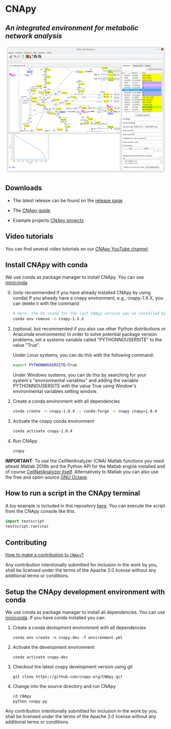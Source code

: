 # CNApy

## *An integrated environment for metabolic network analysis*

![CNApy screenshot](screenshot.png)


## Downloads

- The latest release can be found on the [release page](https://github.com/cnapy-org/CNApy/releases/latest)

- The [CNApy guide](https://cnapy-org.github.io/CNApy-guide/)

- Example projects [CNApy projects](https://github.com/cnapy-org/CNApy-projects/releases/latest)

## Video tutorials

You can find several video tutorials on our [CNApy YouTube channel](https://www.youtube.com/channel/UCRIXSdzs5WnBE3_uukuNMlg).

## Install CNApy with conda

We use conda as package manager to install CNApy. You can use [miniconda](https://docs.conda.io/en/latest/miniconda.html).

0. (only recommended if you have already installed CNApy by using conda) If you already have a cnapy environment, e.g., cnapy-1.X.X, you can delete it with the command
    ```sh
    # Here, the Xs stand for the last CNApy version you've installed by using conda
    conda env remove -n cnapy-1.X.X
    ```
1. (optional, but recommended if you also use other Python distributions or Anaconda environments) In order to solve
   potential package version problems, set a systems variable called "PYTHONNOUSERSITE" to the value "True".

   Under Linux systems, you can do this with the following command:
   ```sh
   export PYTHONNOUSERSITE=True
   ```

   Under Windows systems, you can do this by searching for your system's "environmental variables" and adding
   the variable PYTHONNOUSERSITE with the value True using Window's environmental variables setting window.

2. Create a conda environment with all dependencies
    ```sh
    conda create -n cnapy-1.0.4 -c conda-forge -c cnapy cnapy=1.0.4
    ```

3. Activate the cnapy conda environment
    ```sh
    conda activate cnapy-1.0.4
    ```

4. Run CNApy
    ```sh
    cnapy
    ```

**IMPORTANT**: To use the CellNetAnalyzer (CNA) Matlab functions you need atleast Matlab 2019b and the Python API for the Matlab engine installed and of course [CellNetAnalyzer itself](https://www2.mpi-magdeburg.mpg.de/projects/cna/cna.html). Alternatively to Matlab you can also use the free and open-source [GNU Octave](https://www.gnu.org/software/octave/index).

## How to run a script in the CNApy terminal

A toy example is included in this repository [here](https://github.com/cnapy-org/CNApy/blob/master/testscript.py).
You can execute the script from the CNApy console like this.

```python
import testscript
testscript.run(cna)
```

## Contributing

[How to make a contribution to `CNApy`?](https://github.com/cnapy-org/CNApy/blob/master/CONTRIBUTING.md)

Any contribution intentionally submitted for inclusion in the work by you, shall be licensed under the terms of the Apache 2.0 license without any additional terms or conditions.

## Setup the CNApy development environment with conda

We use conda as package manager to install all dependencies. You can use [miniconda](https://docs.conda.io/en/latest/miniconda.html).
If you have conda installed you can:


1. Create a conda devlopment environment with all dependencies
    ```
    conda env create -n cnapy-dev -f environment.yml
    ```

2. Activate the development environment
    ```
    conda activate cnapy-dev
    ```

2. Checkout the latest cnapy development version using git
    ```
    git clone https://github.com/cnapy-org/CNApy.git
    ```

3. Change into the source directory and run CNApy
    ```
    cd CNApy
    python cnapy.py
    ```
Any contribution intentionally submitted for inclusion in the work by you, shall be licensed under the terms of the Apache 2.0 license without any additional terms or conditions.
